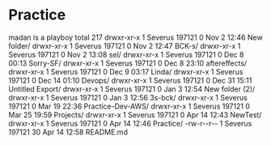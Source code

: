 # Practice
madan is a playboy
total 217
drwxr-xr-x 1 Severus 197121  0 Nov  2 12:46 New folder/
drwxr-xr-x 1 Severus 197121  0 Nov  2 12:47 BCK-s/
drwxr-xr-x 1 Severus 197121  0 Nov  2 13:08 sel/
drwxr-xr-x 1 Severus 197121  0 Dec  8 00:13 Sorry-SF/
drwxr-xr-x 1 Severus 197121  0 Dec  8 23:10 aftereffects/
drwxr-xr-x 1 Severus 197121  0 Dec  9 03:17 Linda/
drwxr-xr-x 1 Severus 197121  0 Dec 14 01:10 Devops/
drwxr-xr-x 1 Severus 197121  0 Dec 31 15:11 Untitled Export/
drwxr-xr-x 1 Severus 197121  0 Jan  3 12:54 New folder (2)/
drwxr-xr-x 1 Severus 197121  0 Jan  3 12:56 3s-bck/
drwxr-xr-x 1 Severus 197121  0 Mar 19 22:36 Practice-Dev-AWS/
drwxr-xr-x 1 Severus 197121  0 Mar 25 19:59 Projects/
drwxr-xr-x 1 Severus 197121  0 Apr 14 12:43 NewTest/
drwxr-xr-x 1 Severus 197121  0 Apr 14 12:46 Practice/
-rw-r--r-- 1 Severus 197121 30 Apr 14 12:58 README.md
